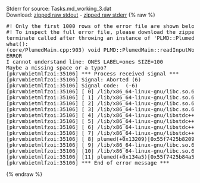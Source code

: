 Stderr for source:  Tasks.md_working_3.dat   
Download: [zipped raw stdout](Tasks.md_working_3.dat.plumed.stdout.txt.zip) - [zipped raw stderr](Tasks.md_working_3.dat.plumed.stderr.txt.zip) 
{% raw %}
<pre>
#! Only the first 1000 rows of the error file are shown below
#! To inspect the full error file, please download the zipped raw stderr file above
terminate called after throwing an instance of 'PLMD::Plumed::ExceptionError'
what():
(core/PlumedMain.cpp:903) void PLMD::PlumedMain::readInputWords(const std::vector<std::__cxx11::basic_string<char> >&)
ERROR
I cannot understand line: ONES LABEL=ones SIZE=100
Maybe a missing space or a typo?
[pkrvmbietmlfzoi:35106] *** Process received signal ***
[pkrvmbietmlfzoi:35106] Signal: Aborted (6)
[pkrvmbietmlfzoi:35106] Signal code:  (-6)
[pkrvmbietmlfzoi:35106] [ 0] /lib/x86_64-linux-gnu/libc.so.6(+0x45330)[0x7fea65045330]
[pkrvmbietmlfzoi:35106] [ 1] /lib/x86_64-linux-gnu/libc.so.6(pthread_kill+0x11c)[0x7fea6509eb2c]
[pkrvmbietmlfzoi:35106] [ 2] /lib/x86_64-linux-gnu/libc.so.6(gsignal+0x1e)[0x7fea6504527e]
[pkrvmbietmlfzoi:35106] [ 3] /lib/x86_64-linux-gnu/libc.so.6(abort+0xdf)[0x7fea650288ff]
[pkrvmbietmlfzoi:35106] [ 4] /lib/x86_64-linux-gnu/libstdc++.so.6(+0xa5ff5)[0x7fea654a5ff5]
[pkrvmbietmlfzoi:35106] [ 5] /lib/x86_64-linux-gnu/libstdc++.so.6(+0xbb0da)[0x7fea654bb0da]
[pkrvmbietmlfzoi:35106] [ 6] /lib/x86_64-linux-gnu/libstdc++.so.6(_ZSt10unexpectedv+0x0)[0x7fea654a5a55]
[pkrvmbietmlfzoi:35106] [ 7] /lib/x86_64-linux-gnu/libstdc++.so.6(+0xa5a6f)[0x7fea654a5a6f]
[pkrvmbietmlfzoi:35106] [ 8] plumed(+0x13209)[0x55f7425b8209]
[pkrvmbietmlfzoi:35106] [ 9] /lib/x86_64-linux-gnu/libc.so.6(+0x2a1ca)[0x7fea6502a1ca]
[pkrvmbietmlfzoi:35106] [10] /lib/x86_64-linux-gnu/libc.so.6(__libc_start_main+0x8b)[0x7fea6502a28b]
[pkrvmbietmlfzoi:35106] [11] plumed(+0x134a5)[0x55f7425b84a5]
[pkrvmbietmlfzoi:35106] *** End of error message ***
</pre>
{% endraw %}

